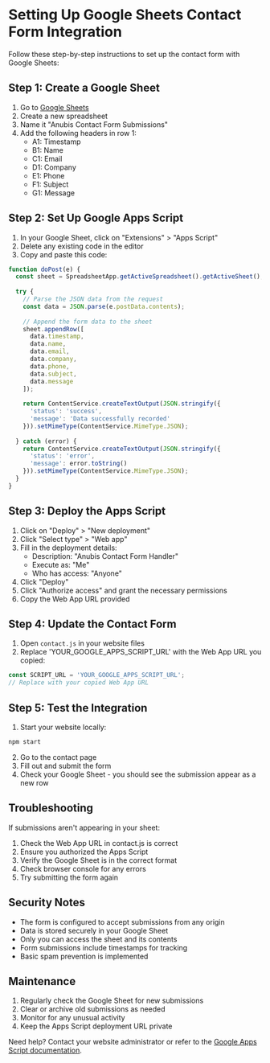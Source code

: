 # Setting Up Google Sheets Contact Form Integration

Follow these step-by-step instructions to set up the contact form with Google Sheets:

## Step 1: Create a Google Sheet

1. Go to [Google Sheets](https://sheets.google.com)
2. Create a new spreadsheet
3. Name it "Anubis Contact Form Submissions"
4. Add the following headers in row 1:
   - A1: Timestamp
   - B1: Name
   - C1: Email
   - D1: Company
   - E1: Phone
   - F1: Subject
   - G1: Message

## Step 2: Set Up Google Apps Script

1. In your Google Sheet, click on "Extensions" > "Apps Script"
2. Delete any existing code in the editor
3. Copy and paste this code:

```javascript
function doPost(e) {
  const sheet = SpreadsheetApp.getActiveSpreadsheet().getActiveSheet();
  
  try {
    // Parse the JSON data from the request
    const data = JSON.parse(e.postData.contents);
    
    // Append the form data to the sheet
    sheet.appendRow([
      data.timestamp,
      data.name,
      data.email,
      data.company,
      data.phone,
      data.subject,
      data.message
    ]);
    
    return ContentService.createTextOutput(JSON.stringify({
      'status': 'success',
      'message': 'Data successfully recorded'
    })).setMimeType(ContentService.MimeType.JSON);
    
  } catch (error) {
    return ContentService.createTextOutput(JSON.stringify({
      'status': 'error',
      'message': error.toString()
    })).setMimeType(ContentService.MimeType.JSON);
  }
}
```

## Step 3: Deploy the Apps Script

1. Click on "Deploy" > "New deployment"
2. Click "Select type" > "Web app"
3. Fill in the deployment details:
   - Description: "Anubis Contact Form Handler"
   - Execute as: "Me"
   - Who has access: "Anyone"
4. Click "Deploy"
5. Click "Authorize access" and grant the necessary permissions
6. Copy the Web App URL provided

## Step 4: Update the Contact Form

1. Open `contact.js` in your website files
2. Replace 'YOUR_GOOGLE_APPS_SCRIPT_URL' with the Web App URL you copied:

```javascript
const SCRIPT_URL = 'YOUR_GOOGLE_APPS_SCRIPT_URL';
// Replace with your copied Web App URL
```

## Step 5: Test the Integration

1. Start your website locally:
```bash
npm start
```

2. Go to the contact page
3. Fill out and submit the form
4. Check your Google Sheet - you should see the submission appear as a new row

## Troubleshooting

If submissions aren't appearing in your sheet:

1. Check the Web App URL in contact.js is correct
2. Ensure you authorized the Apps Script
3. Verify the Google Sheet is in the correct format
4. Check browser console for any errors
5. Try submitting the form again

## Security Notes

- The form is configured to accept submissions from any origin
- Data is stored securely in your Google Sheet
- Only you can access the sheet and its contents
- Form submissions include timestamps for tracking
- Basic spam prevention is implemented

## Maintenance

1. Regularly check the Google Sheet for new submissions
2. Clear or archive old submissions as needed
3. Monitor for any unusual activity
4. Keep the Apps Script deployment URL private

Need help? Contact your website administrator or refer to the [Google Apps Script documentation](https://developers.google.com/apps-script).
